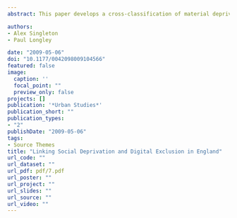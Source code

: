 ```yaml
---
abstract: This paper develops a cross-classification of material deprivation and lack of digital engagement, at a far more spatially disaggregated level than has previously been attempted in the UK. This is achieved by matching the 2004 Index of Multiple Deprivation (IMD) with a unique nation-wide geodemographic classification of ICT usage, aggregated to unit postcodes. The results of the cross-classification suggest that lack of digital engagement and material deprivation are linked, with high levels of material deprivation generally associated with low levels of engagement with ICTs and vice versa. However, some neighbourhoods are `digitally unengaged' but not materially deprived and the paper investigates the extent to which this outcome may be linked to factors such as lack of confidence, skills or motivation. As with material deprivation, there are distinctive regional and local geographies of digital unengagement and these have important implications for digital policy implementation.

authors:
- Alex Singleton
- Paul Longley

date: "2009-05-06"
doi: "10.1177/0042098009104566"
featured: false
image:
  caption: ''
  focal_point: ""
  preview_only: false
projects: []
publication: '*Urban Studies*'
publication_short: ""
publication_types:
- "2"
publishDate: "2009-05-06"
tags:
- Source Themes
title: "Linking Social Deprivation and Digital Exclusion in England"
url_code: ""
url_dataset: ""
url_pdf: pdf/7.pdf
url_poster: ""
url_project: ""
url_slides: ""
url_source: ""
url_video: ""
---
```


